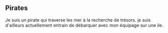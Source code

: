 ## Pirates

Je suis un pirate qui traverse les mer à la recherche de trésors.
je suis d'ailleurs actuellement entrain de débarquer avec mon équipage sur une ile. 

